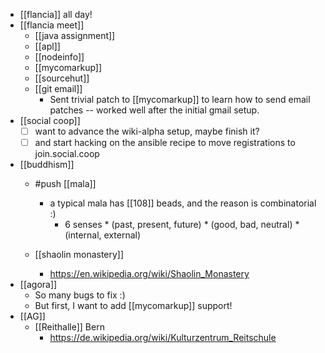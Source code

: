 - [[flancia]] all day!
- [[flancia meet]]
  - [[java assignment]]
  - [[apl]]
  - [[nodeinfo]]
  - [[mycomarkup]]
  - [[sourcehut]]
  - [[git email]]
    - Sent trivial patch to [[mycomarkup]] to learn how to send email patches -- worked well after the initial gmail setup.
- [[social coop]]
  - [ ] want to advance the wiki-alpha setup, maybe finish it?
  - [ ] and start hacking on the ansible recipe to move registrations to join.social.coop
- [[buddhism]]
  - #push [[mala]]
    - a typical mala has [[108]] beads, and the reason is combinatorial :) 
      - 6 senses * (past, present, future) * (good, bad, neutral) * (internal, external)
  
  - [[shaolin monastery]]
    - https://en.wikipedia.org/wiki/Shaolin_Monastery
- [[agora]]
  - So many bugs to fix :)
  - But first, I want to add [[mycomarkup]] support!
- [[AG]]
  - [[Reithalle]] Bern
    - https://de.wikipedia.org/wiki/Kulturzentrum_Reitschule
